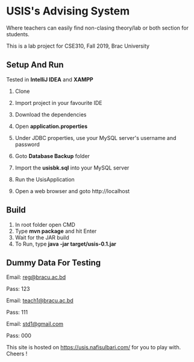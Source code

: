 # USIS's Advising System
Where teachers can easily find non-clasing theory/lab or both section for students.

This is a lab project for CSE310, Fall 2019, Brac University


## Setup And Run

Tested in **IntelliJ IDEA** and **XAMPP**

1. Clone
2. Import project in your favourite IDE
3. Download the dependencies

4. Open **application.properties**
5. Under JDBC properties, use your MySQL server's username and password

6. Goto **Database Backup** folder
7. Import the **usisbk.sql** into your MySQL server

8. Run the UsisApplication
9. Open a web browser and goto http://localhost


## Build

1. In root folder open CMD
2. Type **mvn package** and hit Enter
3. Wait for the JAR build
4. To Run, type **java -jar target/usis-0.1.jar**


## Dummy Data For Testing

Email: reg@bracu.ac.bd

Pass:  123

Email: teach1@bracu.ac.bd

Pass:  111

Email: std1@gmail.com

Pass:  000

This site is hosted on https://usis.nafisulbari.com/ for you to play with. Cheers !
